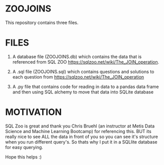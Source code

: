 # ZOOJOINS

This repository contains three files. 


# FILES 

1. A database file (ZOOJOINS.db) which contains the data that is referenced from 
  SQL ZOO https://sqlzoo.net/wiki/The_JOIN_operation. 

2. A .sql file (ZOOJOINS.sql) which contains questions and solutions to each question from          https://sqlzoo.net/wiki/The_JOIN_operation

3. A .py file that contains code for reading in data to a pandas data frame and then using SQL alchemy to   move that data into SQLite database

# MOTIVATION 

SQL Zoo is great and thank you Chris Bruehl (an instructor at Metis Data Science and Machine Learning Bootcamp) for referencing this. BUT its really nice to see ALL the data in front of you so you can see it's structure when you run different query's. So thats why I put it in a SQLlite database for easy querying. 

Hope this helps :) 




